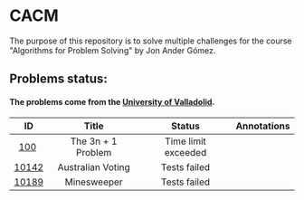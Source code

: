 # CACM

The purpose of this repository is to solve multiple challenges for the course "Algorithms for Problem Solving" by Jon Ander Gómez.

## Problems status:

#### The problems come from the [University of Valladolid](uva.onlinejudge.org).

<center>

| ID | Title | Status | Annotations |
|:--:|:-----:|:------:|:-----------:|
| [100](./N00100) | The 3n + 1 Problem | Time limit exceeded
| [10142](./N10142) | Australian Voting | Tests failed
| [10189](./N10189) | Minesweeper |  Tests failed

</center>